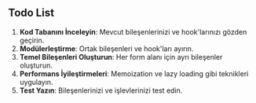 ## Todo List

1. **Kod Tabanını İnceleyin**: Mevcut bileşenlerinizi ve hook'larınızı gözden geçirin.
2. **Modülerleştirme**: Ortak bileşenleri ve hook'ları ayırın.
3. **Temel Bileşenleri Oluşturun**: Her form alanı için ayrı bileşenler oluşturun.
4. **Performans İyileştirmeleri**: Memoization ve lazy loading gibi teknikleri uygulayın.
5. **Test Yazın**: Bileşenlerinizi ve işlevlerinizi test edin.
